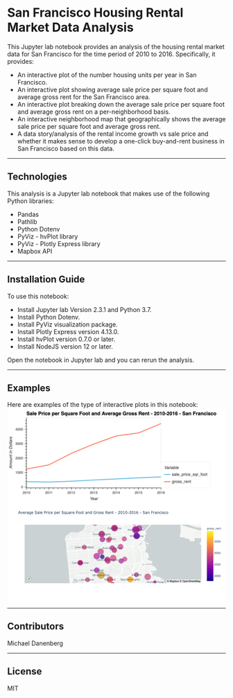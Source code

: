 # San Francisco Housing Rental Market Data Analysis

This Jupyter lab notebook provides an analysis of the housing rental market data for San Francisco for the time period of 2010 to 2016.  Specifically, it provides:
* An interactive plot of the number housing units per year in San Francisco.
* An interactive plot showing average sale price per square foot and average gross rent for the San Francisco area.
* An interactive plot breaking down the average sale price per square foot and average gross rent on a per-neighborhood basis.
* An interactive neighborhood map that geographically shows the average sale price per square foot and average gross rent.
* A data story/analysis of the rental income growth vs sale price and whether it makes sense to develop a one-click buy-and-rent business in San Francisco based on this data.

---

## Technologies

This analysis is a Jupyter lab notebook that makes use of the following Python libraries:
* Pandas
* Pathlib
* Python Dotenv
* PyViz - hvPlot library
* PyViz - Plotly Express library
* Mapbox API

---

## Installation Guide

To use this notebook:
* Install Jupyter lab Version 2.3.1 and Python 3.7.
* Install Python Dotenv.
* Install PyViz visualization package.
* Install Plotly Express version 4.13.0.
* Install hvPlot version 0.7.0 or later.
* Install NodeJS version 12 or later.

Open the notebook in Jupyter lab and you can rerun the analysis.

---

## Examples

Here are examples of the type of interactive plots in this notebook:
![sale price sqr foot and rent](Images/sf_sale_price_sqr_foot_and_rent.png)
![neighborhood map](Images/sf_interactive_neighborhood_map.png)

---

## Contributors

Michael Danenberg

---

## License

MIT